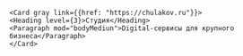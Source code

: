     <Card gray link={{href: "https://chulakov.ru"}}>
    <Heading level={3}>Студия</Heading>
    <Paragraph mod="bodyMediun">Digital-сервисы для крупного бизнеса</Paragraph>
    </Card>